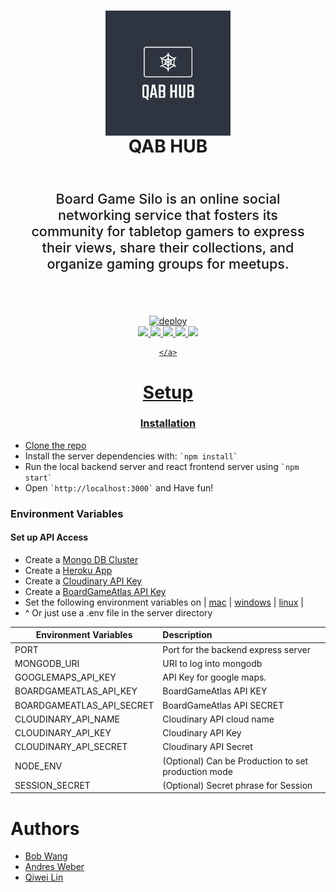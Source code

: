 <div align=center>
    <h1 align=center>
        <img align=center
            src="https://github.com/QAB-LABS/QAB-HUB/blob/master/client/public/logo-placeholder.png?raw=true"
            alt="QAB-HUB logo">
        <br>
        QAB HUB
        <br>
    </h1>
    <p style="font-size: 1.35rem; font-weight: 500; padding: 2rem; text-align: center">Board Game Silo is an online social networking service that fosters its community for tabletop gamers to express their views, share their collections, and organize gaming groups for meetups.</p>
    <br>
    <a align=center href="https://heroku.com/deploy?template=https://github.com/QAB-LABS/QAB-HUB/">
        <img alt="deploy" src="https://www.herokucdn.com/deploy/button.png">
    </a>
    <br>
    <a align=center href="https://codeclimate.com/github/QAB-LABS/QAB-HUB/maintainability">
        <img src="https://api.codeclimate.com/v1/badges/c47607ce54e6f401a1de/maintainability" />
    </a>
    <a align=center href="https://codeclimate.com/github/QAB-LABS/QAB-HUB/test_coverage">
        <img src="https://api.codeclimate.com/v1/badges/c47607ce54e6f401a1de/test_coverage" />
    </a>
    <a align=center href="https://www.gnu.org/licenses/gpl-3.0">
        <img src="https://img.shields.io/badge/License-GPLv3-blue.svg" />
    </a>
    <a align=center href="https://dev.azure.com/QAB-LABS/BoardGameSiloAPI/_release?_a=releases&view=mine&definitionId=3">
        <img src="https://dev.azure.com/QAB-LABS/BoardGameSiloAPI/_apis/build/status/boardgamesiloapilinux%20-%20CI?branchName=master" />
        <a align=center href="https://dev.azure.com/QAB-LABS/BoardGameSiloAPI/_release?_a=releases&view=mine&definitionId=4">
        <img src="https://dev.azure.com/QAB-LABS/BoardGameSiloAPI/_apis/build/status/boardgamesilo-dev%20-%20CI?branchName=dev" />
        
    </a>
</div>

# Setup

### Installation

*   Clone the [repo]('https://github.com/QAB-LABS/QAB-HUB/tree/dev')
*   Install the server dependencies with: `` `npm install` ``
*   Run the local backend server and react frontend server using `` `npm start` ``
*   Open `` `http://localhost:3000` `` and Have fun!

### Environment Variables

#### Set up API Access

*   Create a [Mongo DB Cluster](https://cloud.mongodb.com/)
*   Create a [Heroku App]('https://heroku.com')
*   Create a [Cloudinary API Key](https://cloudinary.com/?utm_source=google&utm_medium=cpc&utm_campaign=brand&utm_content=300704534040&utm_term=cloudinary&gclid=Cj0KCQjw_absBRD1ARIsAO4_D3tfpMaU3ai8tA7FoE0DdxrbsK5xSMaShens1Tn-QYQD7z9-d2mgc_kaApegEALw_wcB)
*   Create a [BoardGameAtlas API Key](https://www.boardgameatlas.com)
*   Set the following environment variables on | [mac](https://stackoverflow.com/questions/7501678/set-environment-variables-on-mac-os-x-lion) | [windows](https://superuser.com/questions/1334129/setting-an-environment-variable-in-windows-10-gpodder) | [linux](https://stackoverflow.com/questions/45502996/how-to-set-environment-variable-in-linux-permanently) |
*   ^ Or just use a .env file in the server directory

| Environment Variables        | Description                                         |
| ---------------------------- |:--------------------------------------------------- |
| PORT                         | Port for the backend express server                 |
| MONGODB_URI                  | URI to log into mongodb                             |
| GOOGLEMAPS_API_KEY           | API Key for google maps.|
| BOARDGAMEATLAS_API_KEY       | BoardGameAtlas API KEY                              |
| BOARDGAMEATLAS_API_SECRET    | BoardGameAtlas API SECRET                           |
| CLOUDINARY_API_NAME          | Cloudinary API cloud name                           |
| CLOUDINARY_API_KEY           | Cloudinary API Key                                  |
| CLOUDINARY_API_SECRET        | Cloudinary API Secret                               |
| NODE_ENV                     | (Optional) Can be Production to set production mode |
| SESSION_SECRET               | (Optional) Secret phrase for Session                |
# Authors

* [Bob Wang](https://github.com/bobbypwang)
* [Andres Weber](https://github.com/AndresMWeber)
* [Qiwei Lin](https://github.com/kiwi-x-kiwi)

